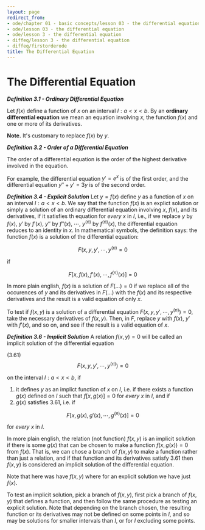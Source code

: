 ```yaml
---
layout: page
redirect_from:
- ode/chapter 01 - basic concepts/lesson 03 - the differential equation
- ode/lesson 03 - the differential equation
- ode/lesson 3 - the differential equation
- diffeq/lesson 3 - the differential equation
- diffeq/firstorderode
title: The Differential Equation
---
```

# The Differential Equation

***Definition 3.1 - Ordinary Differential Equation***

Let $f(x)$ define a function of $x$ on an interval $I: a < x < b$. By an **ordinary differential equation** we mean an equation involving $x$, the function $f(x)$ and one or more of its derivatives.

**Note.** It's customary to replace $f(x)$ by $y$.

***Definition 3.2 - Order of a Differential Equation***

The order of a differential equation is the order of the highest derivative involved in the equation.

For example, the differential equation $y' = e^x$ is of the first order, and the differential equation $y'' + y' = 3y$ is  of the second order.

***Definition 3.4 - Explicit Solution***
Let $y = f(x)$ define $y$ as a function of $x$ on an interval $I: a < x < b$. We say that the function $f(x)$ is an explict solution or simply a solution of an ordinary differential equation involving $x$, $f(x)$, and its derivatives, if it satisfies th equation for *every* $x$ in $I$, i.e., if we replace $y$ by $f(x)$, $y'$ by $f'(x)$, $y''$ by $f''(x)$, $\cdots$, $y^{(n)}$ by $f^{(n)}(x)$, the differential equation reduces to an identity in $x$. In mathematical symbols, the definition says: the function $f(x)$ is a solution of the differential equation:

$$F(x,y,y',\cdots,y^{(n)} = 0$$

if 

$$F[x,f(x),f'(x),\cdots,f^{(n)}(x)] = 0$$

In more plain english, $f(x)$ is a solution of $F(\ldots) = 0$ if we replace all of the occurences of $y$ and its derivatives in $F(...)$ with the $f(x)$ and its respective derivatives and the result is a valid equation of only $x$.

To test if $f(x,y)$ is a solution of a differential equation $F(x, y, y',\cdots,y^{(n)}) = 0$, take the necessary derivatives of $f(x,y)$. Then, in $F$, replace $y$ with $f(x)$, $y'$ with $f'(x)$, and so on, and see if the result is a valid equation of $x$.

***Definition 3.6 - Implicit Solution***
A relation $f(x,y) = 0$ will be called an implicit solution of the differential equation

(3.61) $$F(x,y,y',\cdots,y^{(n)}) = 0$$

on the interval $I: a < x < b$, if

1. it defines $y$ as an implict function of $x$ on $I$, i.e. if there exists a function $g(x)$ defined on $I$ such that $f[x,g(x)] = 0$ for *every* $x$ in $I$, and if
2. $g(x)$ satisfies 3.61, i.e. if

$$F[x,g(x),g'(x),\cdots,g^{(n)}(x)] = 0$$

for *every* $x$ in $I$.

In more plain english, the relation (not function) $f(x,y)$ is an implicit solution if there is some $g(x)$ that can be chosen to make a function $f(x,g(x)) = 0$ from $f(x)$. That is, we can chose a branch of $f(x,y)$ to make a function rather than just a relation, and if that function and its derivatives satisfy 3.61 then $f(x,y)$ is considered an implicit solution of the differential equation.

Note that here was have $f(x,y)$ where for an explicit solution we have just $f(x)$.

To test an implicit solution, pick a branch of $f(x,y)$, first pick a branch of $f(x,y)$ that defines a function, and then follow the same procedure as testing an explicit solution. Note that depending on the branch chosen, the resulting function or its derivatives may not be defined on some points in $I$, and so may be solutions for smaller intervals than $I$, or for $I$ excluding some points.
